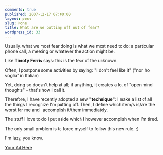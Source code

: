 ```yaml
---
comments: true
published: 2007-12-17 07:00:00
layout: post
slug: None
title: What are we putting off out of fear?
wordpress_id: 33
---
```



Usually, what we most fear doing is what we most need to do: a
particular phone call, a meeting or whatever the action might be.  

Like **Timoty Ferris** says: this is the fear of the unknown.





Often, I postpone some activities by saying: "I don't feel like it" ("non ho
voglia" in Italian)





Yet, doing so doesn't help at all; if anything, it creates a lot of "open mind thoughts" -
that's how I call it.




Therefore, I have recently adopted a new **"technique"**: I make a list
of all the things I recognize I'm putting off. Then, I define which item/s is/are the
worst for me and I accomplish it/them immediately.





The stuff I love to do I put aside which I however accomplish when I'm tired.





The only small problem is to force myself to follow this new rule. :)





I'm lazy, you know.








[Your Ad Here](http://www.adbrite.com/mb/commerce/purchase_form.php?opid=498102&afsid=1)



